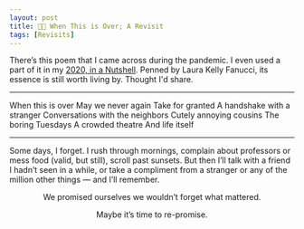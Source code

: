 ```yaml
---
layout: post
title: 🤞🏻 When This is Over; A Revisit
tags: [Revisits]
---
```


There’s this poem that I came across during the pandemic. I even used a part of it in my [2020, in a Nutshell](https://thefuzz25.github.io/ian). Penned by Laura Kelly Fanucci, its essence is still worth living by. Thought I'd share.
<hr class="dots">

<span style="color: var(--green-clr); text-align: center;">
When this is over
  
<span style="color: var(--green-clr); text-align: center;">
May we never again
  
<span style="color: var(--green-clr); text-align: center;">
Take for granted
  
<span style="color: var(--green-clr); text-align: center;">
A handshake with a stranger
  
<span style="color: var(--green-clr); text-align: center;">
Conversations with the neighbors
  
<span style="color: var(--green-clr); text-align: center;">
Cutely annoying cousins 
  
<span style="color: var(--green-clr); text-align: center;">
The boring Tuesdays
  
<span style="color: var(--green-clr); text-align: center;">
A crowded theatre
  
<span style="color: var(--green-clr); text-align: center;">
And life itself

<hr class="dots">
Some days, I forget. I rush through mornings, complain about professors or mess food (valid, but still), scroll past sunsets. But then I’ll talk with a friend I hadn’t seen in a while, or take a compliment from a stranger or any of the million other things — and I’ll remember.

We promised ourselves we wouldn’t forget what mattered.

Maybe it’s time to re-promise.
